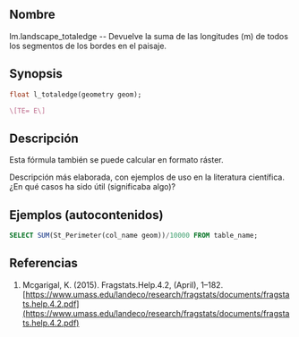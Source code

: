 ## Nombre
lm.landscape_totaledge --  Devuelve la suma de las longitudes (m) de todos los segmentos de los bordes en el paisaje. 

## Synopsis

```sql
float l_totaledge(geometry geom);
```

```tex
\[TE= E\]
```

## Descripción

Esta fórmula también se puede calcular en formato ráster.

Descripción más elaborada, con ejemplos de uso en la literatura científica. ¿En qué casos ha sido útil (significaba algo)?


## Ejemplos (autocontenidos)


```sql
SELECT SUM(St_Perimeter(col_name geom))/10000 FROM table_name;
```

## Referencias

1. Mcgarigal, K. (2015). Fragstats.Help.4.2, (April), 1–182. [https://www.umass.edu/landeco/research/fragstats/documents/fragstats.help.4.2.pdf](https://www.umass.edu/landeco/research/fragstats/documents/fragstats.help.4.2.pdf)
